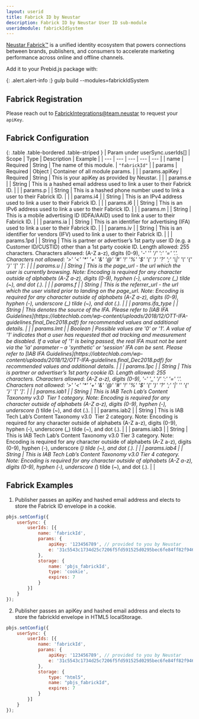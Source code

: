 ```yaml
---
layout: userid
title: Fabrick ID by Neustar
description: Fabrick ID by Neustar User ID sub-module
useridmodule: fabrickIdSystem
---
```



[Neustar Fabrick™](https://www.home.neustar/fabrick) is a unified identity ecosystem that powers connections between brands, publishers, and consumers to accelerate marketing performance across online and offline channels.

Add it to your Prebid.js package with:

{: .alert.alert-info :}
gulp build --modules=fabrickIdSystem

## Fabrick Registration

Please reach out to [FabrickIntegrations@team.neustar](mailto:FabrickIntegrations@team.neustar) to request your `apiKey`.

## Fabrick Configuration

{: .table .table-bordered .table-striped }
| Param under userSync.userIds[] | Scope | Type | Description | Example |
| --- | --- | --- | --- | --- |
| name | Required | String | The name of this module. | `"fabrickId"` |
| params | Required | Object | Container of all module params. | |
| params.apiKey | Required | String | This is your apiKey as provided by Neustar. | |
| params.e | | String | This is a hashed email address used to link a user to their Fabrick ID. | |
| params.p | | String | This is a hashed phone number used to link a user to their Fabrick ID. | |
| params.i4 | | String | This is an IPv4 address used to link a user to their Fabrick ID. | |
| params.i6 | | String | This is an IPv6 address used to link a user to their Fabrick ID. | |
| params.m | | String | This is a mobile advertising ID (IDFA/AAID) used to link a user to their Fabrick ID. | |
| params.ia | | String | This is an identifier for advertising (IFA) used to link a user to their Fabrick ID. | |
| params.iv | | String | This is an identifier for vendors (IFV) used to link a user to their Fabrick ID. | |
| params.1pd | | String | This is partner or advertiser’s 1st party user ID (e.g. a Customer ID/CUSTID) other than a 1st party cookie ID.  Length allowed: 255 characters. Characters allowed: (A-Z a-z), digits (0-9), '-' '_' '/' ':' '=' '.'. Characters not allowed: '>' '<' '*' '+' '&' '@' '#' '!' '%' '$' '(' ')' '?' ';' '\|' '\' '{' '}' '[' ']'. | |
| params.u | | String | This is the page_url - the url which the user is currently browsing. Note: Encoding is required for any character outside of alphabets (A-Z a-z), digits (0-9), hyphen (-), underscore (_) tilde (~), and dot (.). | |
| params.f | | String | This is the referrer_url - the url which the user visited prior to landing on the page_url. Note: Encoding is required for any character outside of alphabets (A-Z a-z), digits (0-9), hyphen (-), underscore (_) tilde (~), and dot (.). | |
| params.ifa_type | | String | This denotes the source of the IFA. Please refer to [IAB IFA Guidelines](https://iabtechlab.com/wp-content/uploads/2018/12/OTT-IFA-guidelines.final_Dec2018.pdf) for recommended values and additional details. | |
| params.lmt | | Boolean | Possible values are '0' or '1'. A value of '1' indicates that a user has requested that ad tracking and measurement be disabled. If a value of '1' is being passed, the real IFA must not be sent via the 'ia' parameter – a 'synthetic' or 'session' IFA can be sent. Please refer to [IAB IFA Guidelines](https://iabtechlab.com/wp-content/uploads/2018/12/OTT-IFA-guidelines.final_Dec2018.pdf) for recommended values and additional details. | |
| params.1pc | | String | This is partner or advertiser’s 1st party cookie ID.  Length allowed: 255 characters.  Characters allowed: (A-Z a-z), digits (0-9), '-' '_' '/' ':' '=' '.'.  Characters not allowed: '>' '<' '*' '+' '&' '@' '#' '!' '%' '$' '(' ')' '?' ';' '\|' '\' '{' '}' '[' ']'. | |
| params.iab1 | | String | This is IAB Tech Lab’s Content Taxonomy v3.0  Tier 1 category. Note: Encoding is required for any character outside of alphabets (A-Z a-z), digits (0-9), hyphen (-), underscore (_) tilde (~), and dot (.). | |
| params.iab2 | | String | This is IAB Tech Lab’s Content Taxonomy v3.0  Tier 2 category. Note: Encoding is required for any character outside of alphabets (A-Z a-z), digits (0-9), hyphen (-), underscore (_) tilde (~), and dot (.). | |
| params.iab3 | | String | This is IAB Tech Lab’s Content Taxonomy v3.0 Tier 3 category. Note: Encoding is required for any character outside of alphabets (A-Z a-z), digits (0-9), hyphen (-), underscore (_) tilde (~), and dot (.). | |
| params.iab4 | | String | This is IAB Tech Lab’s Content Taxonomy v3.0 Tier 4 category. Note: Encoding is required for any character outside of alphabets (A-Z a-z), digits (0-9), hyphen (-), underscore (_) tilde (~), and dot (.). | |

## Fabrick Examples

1) Publisher passes an apiKey and hashed email address and elects to store the Fabrick ID envelope in a cookie.

```javascript
pbjs.setConfig({
    userSync: {
        userIds: [{
            name: 'fabrickId',
            params: {
                apiKey: '123456789', // provided to you by Neustar
                e: '31c5543c1734d25c7206f5fd591525d0295bec6fe84ff82f946a34fe970a1e66' // example hashed email address (sha256)
            },
            storage: {
                name: 'pbjs_fabrickId',
                type: 'cookie',
                expires: 7
            }
        }]
    }
});
```

2) Publisher passes an apiKey and hashed email address and elects to store the fabrickId envelope in HTML5 localStorage.

```javascript
pbjs.setConfig({
    userSync: {
        userIds: [{
            name: 'fabrickId',
            params: {
                apiKey: '123456789', // provided to you by Neustar
                e: '31c5543c1734d25c7206f5fd591525d0295bec6fe84ff82f946a34fe970a1e66' // example hashed email address (sha256)
            },
            storage: {
                type: "html5",
                name: "pbjs_fabrickId",
                expires: 7
            }
        }]
    }
});
```
